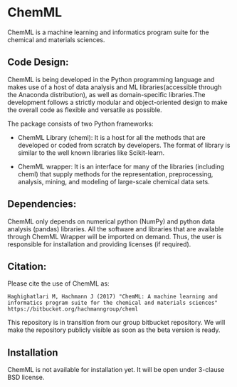 # ChemML
ChemML is a machine learning and informatics program suite for the chemical and materials sciences.


## Code Design:
ChemML is being developed in the Python programming language and makes use of a host of data analysis and ML libraries(accessible through the Anaconda distribution), as well as domain-specific libraries.The development follows a strictly modular and object-oriented design to make the overall code as flexible and versatile as possible.

The package consists of two Python frameworks:

- ChemML Library (cheml):
   It is a host for all the methods that are developed or coded from scratch by developers. The format of library is similar to the well known libraries like Scikit-learn.

- ChemML wrapper:
   It is an interface for many of the libraries (including cheml) that supply methods for the representation, preprocessing, analysis, mining, and modeling of large-scale chemical data sets.

## Dependencies:
ChemML only depends on numerical python (NumPy) and python data analysis (pandas) libraries. All the software and libraries
that are available through ChemML Wrapper will be imported on demand. Thus, the user is responsible for installation and providing licenses (if required).

## Citation:
Please cite the use of ChemML as:


    Haghighatlari M, Hachmann J (2017) "ChemML: A machine learning and informatics program suite for the chemical and materials sciences" https://bitbucket.org/hachmanngroup/cheml

This repository is in transition from our group bitbucket repository. We will make the repository publicly visible as soon as the beta version is ready. 

## Installation
ChemML is not available for installation yet. It will be open under 3-clause BSD license.



